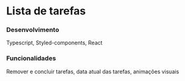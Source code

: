 # Lista de tarefas
### Desenvolvimento
Typescript, Styled-components, React

### Funcionalidades
Remover e concluir tarefas, data atual das tarefas, animações visuais

